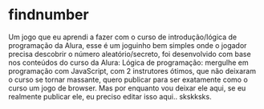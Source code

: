 # findnumber
Um jogo que eu aprendi a fazer com o curso de introdução/lógica de programação da Alura, esse é um joguinho bem simples onde o jogador precisa descobrir o número aleatório/secreto, foi desenvolvido com base nos conteúdos do curso da Alura: Lógica de programação: mergulhe em programação com JavaScript, com 2 instrutores ótimos, que não deixaram o curso se tornar massante, quero publicar para ser exatamente como o curso um jogo de browser. Mas por enquanto vou deixar ele aqui, se eu realmente publicar ele, eu preciso editar isso aqui.. skskksks.
